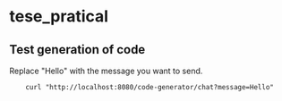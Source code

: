 # tese_pratical

## Test generation of code

Replace "Hello" with the message you want to send.
```
    curl "http://localhost:8080/code-generator/chat?message=Hello"
```

